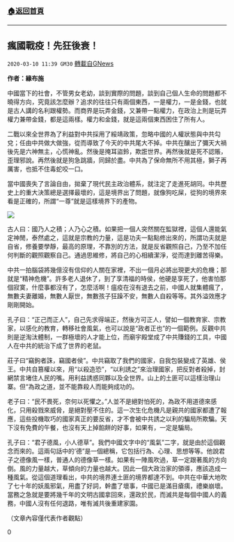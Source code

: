 ###  [:house:返回首頁](https://github.com/ourhimalayas/txt)
---

## 瘋國戰疫！先狂後衰！
`2020-03-10 11:39 GM30` [轉載自GNews](https://gnews.org/zh-hant/136956/)

**作者：緣布施**

中國當下的社會，不管男女老幼，談到實際的問題，談到自己個人生命的問題都不曉得方向，究竟該怎麼辦？追求的往往只有兩個東西，一是權力，一是金錢，也就是古人講的名利跟權勢。而商界是玩弄金錢，又兼帶一點權力，在政治上則是玩弄權力兼帶金錢，都是這兩樣。權力和金錢，就是這兩個東西困住了所有人。

二戰以來全世界為了利益對中共採用了綏靖政策，忽略中國的人權狀態與中共勾兌；任由中共做大做強，從而導致了今天的中共尾大不掉。中共在釀出了彌天大禍後先是六神無主，心慌神亂。然後是掩耳盜鈴，欺誑世界。再然後就是死不認賬，歪理邪說。再然後就是狗急跳牆，同歸於盡。中共為了保命無所不用其極，獅子再厲害，也抵不住毒蛇咬一口。

當中國喪失了言論自由，拋棄了現代民主政治體系，就注定了走進死胡同。中共歷史上的重大決策總是選擇最壞的，這是境界出了問題，就像狗吃屎，從狗的境界來看是正確的，所謂“一尊”就是這樣境界下的產物。

![](https://s3-ap-northeast-1.amazonaws.com/news.guo.offload.media/wp-content/uploads/2020/03/10051432/image0-83.jpg)

古人曰：國乃人之積；人乃心之積。如果把一個人突然關在監獄裡，這個人還能氣定神閒，泰然處之，這就是宗教的力量，這是功夫一點點修出來的，所謂功夫就是自省，修養要學靜，最高的原理，不靠別的方法，就是反省觀照自己，乃至不加任何判斷的觀照觀察自己。通過思維修，將自己的心相續潔淨，從而達到離苦得樂。

中共一拍腦袋將幾億沒有信仰的人關在家裡，不出一個月必將出現更大的危機；那就是“精神危機”。許多老人退休了，到了享清福的時侯，他硬是享死了，他害怕那個寂寞，什麼事都沒有了，怎麼活啊！瘟疫在沒有退去之前，中國人就集體瘋了，無數夫妻離婚，無數人厭世，無數孩子狂躁不安，無數人自殺等等。其外溢效應才剛剛開始。

孔子曰：“正己而正人”，自己先求得端正，然後方可正人，譬如一個教育家、宗教家，以感化的教育，轉移社會風氣，也可以說是“政者正也”的一個範例。反觀中共則是逆淘汰體制，一群極壞的人才能上位，而廟宇殿堂成了中共賺錢的工具，中國人在中共的統治下成了世界的老鼠。

莊子曰“竊鉤者誅，竊國者侯”。中共竊取了我們的國家，自我包裝變成了英雄、侯王。中共自篡權以來，用“以殺造恐”，“以利誘之”來治理國家，把反對者殺掉，封網禁言堵住人民的嘴。用利益誘惑同夥以及全世界。山上的土匪可以這樣治理山寨。但“為政之道，並不能靠殺人而能夠成功的。

老子曰：“民不畏死，奈何以死懼之。”人並不是絕對怕死的，為政不用道德來感化，只用殺戮來威脅，是絕對壓不住的。這一次生化危機凡是親共的國家都遭了報應，這些投機取巧的國家真正的要反省，才不會被中共誘之以利的騙局所欺騙。天下沒有免費的午餐，也沒有天上掉餡餅的好事，如果有，一定是騙局。

孔子曰：“君子德風，小人德草”。我們中國文字中的“風氣”二字，就是由於這個觀念而來的。這兩句話中的’德”是一個總稱，它包括行為、心理、思想等等。他說君子之德像風一樣，普通人的德像草一樣。如果有一陣風吹過，草一定跟著風的方向倒。風的力量越大，草傾向的力量也越大。因此一個大政治家的領導，應該造成一種風氣。從這個道理看出，中共的境界連土匪的境界都達不到。中共在中華大地吹了七十年的妖風邪氣，用盡了好詞，幹盡了壞事，中國已是滿目瘡痍，禮樂崩壞。當務之急就是要將幾千年的文明古國拿回來，還政於民，而滅共是每個中國人的義務，中國人沒有任何退路，唯有滅共後重建家園。

（文章內容僅代表作者觀點）

0
